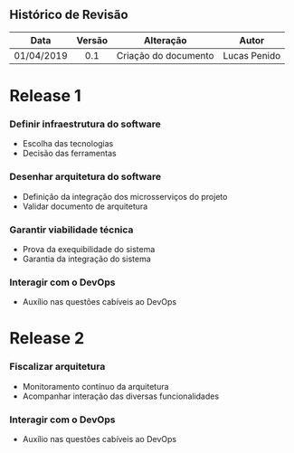## Histórico de Revisão

|    Data    | Versão |                             Alteração                             |                    Autor                    |
|:----------:|:------:|:-----------------------------------------------------------------:|:-------------------------------------------:|
| 01/04/2019 |   0.1  | Criação do documento |                Lucas Penido                |


# Release 1

### Definir infraestrutura do software
  - Escolha das tecnologias
  - Decisão das ferramentas

### Desenhar arquitetura do software
  - Definição da integração dos microsserviços do projeto
  - Validar documento de arquitetura

### Garantir viabilidade técnica
  - Prova da exequibilidade do sistema
  - Garantia da integração do sistema

### Interagir com o DevOps
  - Auxílio nas questões cabíveis ao DevOps

# Release 2

### Fiscalizar arquitetura
  - Monitoramento contínuo da arquitetura
  - Acompanhar interação das diversas funcionalidades

### Interagir com o DevOps
  - Auxílio nas questões cabíveis ao DevOps

